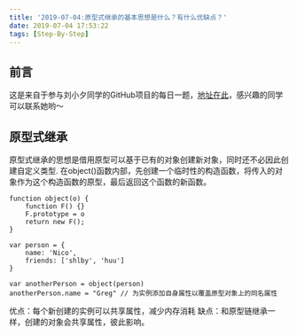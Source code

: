 ```yaml
---
title: '2019-07-04:原型式继承的基本思想是什么？有什么优缺点？'
date: 2019-07-04 17:53:22
tags: [Step-By-Step]
---
```



## 前言 
这是来自于参与刘小夕同学的GitHub项目的每日一题，[地址在此](https://github.com/YvetteLau/Step-By-Step/issues/36)，感兴趣的同学可以联系她哟～

## 原型式继承
原型式继承的思想是借用原型可以基于已有的对象创建新对象，同时还不必因此创建自定义类型.
在object()函数内部，先创建一个临时性的构造函数，将传入的对象作为这个构造函数的原型，最后返回这个函数的新函数。

```
function object(o) {
    function F() {}
    F.prototype = o
    return new F();
}

var person = {
    name: 'Nico',
    friends: ['shlby', 'huu']
}

var anotherPerson = object(person)
anotherPerson.name = "Greg" // 为实例添加自身属性以覆盖原型对象上的同名属性
```
优点：每个新创建的实例可以共享属性，减少内存消耗
缺点：和原型链继承一样，创建的对象会共享属性，彼此影响。

